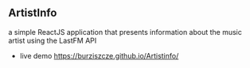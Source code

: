## ArtistInfo

a simple ReactJS application that presents information about the music artist using the LastFM API

* live demo https://burziszcze.github.io/Artistinfo/
